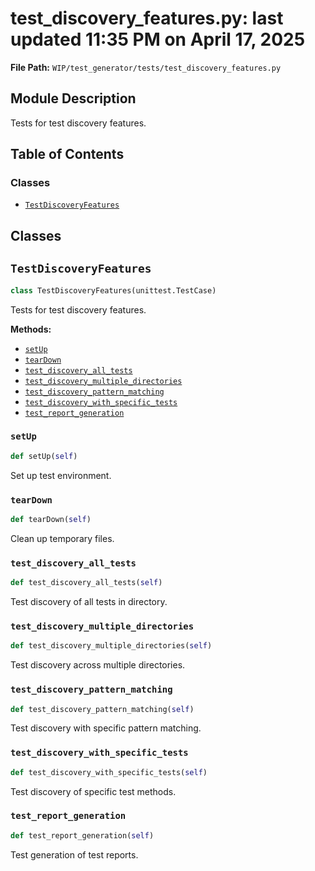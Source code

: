 # test_discovery_features.py: last updated 11:35 PM on April 17, 2025

**File Path:** `WIP/test_generator/tests/test_discovery_features.py`

## Module Description

Tests for test discovery features.

## Table of Contents

### Classes

- [`TestDiscoveryFeatures`](#testdiscoveryfeatures)

## Classes

## `TestDiscoveryFeatures`

```python
class TestDiscoveryFeatures(unittest.TestCase)
```

Tests for test discovery features.

**Methods:**

- [`setUp`](#setup)
- [`tearDown`](#teardown)
- [`test_discovery_all_tests`](#test_discovery_all_tests)
- [`test_discovery_multiple_directories`](#test_discovery_multiple_directories)
- [`test_discovery_pattern_matching`](#test_discovery_pattern_matching)
- [`test_discovery_with_specific_tests`](#test_discovery_with_specific_tests)
- [`test_report_generation`](#test_report_generation)

### `setUp`

```python
def setUp(self)
```

Set up test environment.

### `tearDown`

```python
def tearDown(self)
```

Clean up temporary files.

### `test_discovery_all_tests`

```python
def test_discovery_all_tests(self)
```

Test discovery of all tests in directory.

### `test_discovery_multiple_directories`

```python
def test_discovery_multiple_directories(self)
```

Test discovery across multiple directories.

### `test_discovery_pattern_matching`

```python
def test_discovery_pattern_matching(self)
```

Test discovery with specific pattern matching.

### `test_discovery_with_specific_tests`

```python
def test_discovery_with_specific_tests(self)
```

Test discovery of specific test methods.

### `test_report_generation`

```python
def test_report_generation(self)
```

Test generation of test reports.
